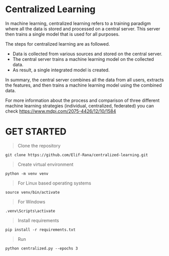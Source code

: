 # Centralized Learning
In machine learning, centralized learning refers to a training paradigm where all the data is stored and processed on a central server. This server then trains a single model that is used for all purposes.

The steps for centralized learning are as followed.
  - Data is collected from various sources and stored on the central server.
  - The central server trains a machine learning model on the collected data.
  - As result, a single integrated model is created.

In summary, the central server combines all the data from all users, extracts the features, and then trains a machine learning model using the combined data.

For more information about the process and comparison of three different machine learning strategies (individual, centralized, federated) you can check 
https://www.mdpi.com/2075-4426/12/10/1584

# GET STARTED
>Clone the repository
```
git clone https://github.com/Elif-Rana/centralized-learning.git
```

>Create virtual environment
```
python -m venv venv
```

>For Linux based operating systems
```
source venv/bin/activate
```

>For Windows
```
.venv\Scripts\activate
```

>Install requirements
```
pip install -r requirements.txt
```

>Run
```
python centralized.py --epochs 3
```
